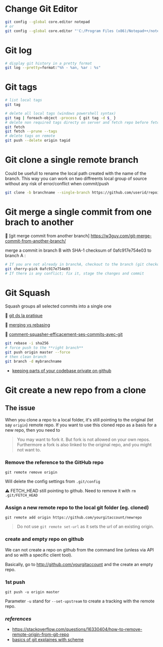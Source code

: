 # Change Git Editor

```bash
git config --global core.editor notepad
# or
git config --global core.editor "'C:/Program Files (x86)/Notepad++/notepad++.exe' -multiInst -notabbar -nosession -noPlugin"
```

# Git log

```bash
# display git history in a pretty format
git log --pretty=format:"%h - %an, %ar : %s"
```

# Git tags

```bash
# list local tags
git tag

# delete all local tags (windows powershell syntax)
git tag | foreach-object -process { git tag -d $_ }
# delete non required tags directy on server and fetch repo before fetch tags
git fetch
git fetch --prune --tags
# delete tags on remote
git push --delete origin tagid
```

# Git clone a single remote branch

Could be usefull to rename the local path created with the name of the branch. This way you can work on two diffreents local group of source without any risk of error/conflict when commit/push

```bash
git clone -b branchname --single-branch https://github.com/userid/repoid
```

# Git merge a single commit from one brach to another

:link: [git merge commit from another branch] https://w3guy.com/git-merge-commit-from-another-branch/

merge a commit in branch B with SHA-1 checksum of 0afc917e754e03 to branch A :

```bash
# If you are not already in branchA, checkout to the branch (git checkout branchA)
git cherry-pick 0afc917e754e03
# If there is any conflict; fix it, stage the changes and commit
```

# Git Squash 

Squash groups all selected commits into a single one

:link: [git ds la pratique](https://blog.octo.com/git-dans-la-pratique-22/)

:link: [merging vs rebasing](https://www.atlassian.com/git/tutorials/merging-vs-rebasing)

:link: [comment-squasher-efficacement-ses-commits-avec-git](https://www.ekino.com/comment-squasher-efficacement-ses-commits-avec-git/)

```bash
git rebase -i sha256
# force push to the **right branch**
git push origin master --force
# then clean branch
git branch -d mybranchname
```

- [keeping parts of your codebase private on github](https://24ways.org/2013/keeping-parts-of-your-codebase-private-on-github/)

# Git create a new repo from a clone
## The issue
When you clone a repo to a local folder, it's still pointing to the original (let say `origin`) remote repo. If you want to use this cloned repo as a basis for a new repo, then you need to 

> You may want to fork it. But fork is not allowed on your own repos. Furthermore a fork is also linked to the original repo, and you might not want to.

### Remove the reference to the GitHub repo

```shell
git remote remove origin
```

Will delete the config settings from `.git/config`

⚠️ FETCH_HEAD still pointing to github. Need to remove it with `rm .git/FETCH_HEAD`

### Assign a new remote repo to the local git folder (eg. cloned)

```shell
git remote add origin https://github.com/yourgitaccount/newrepo
```

> Do not use `git remote set-url` as it sets the url of an existing origin.

### create and empty repo on github
We can not create a repo on github from the command line (unless via API and so with a specific client tool).

Basically, go to http://github.com/yourgitaccount and the create an empty repo.

### 1st push

```shell
git push -u origin master
```

Parameter `-u` stand for `--set-upstream` to create a tracking with the remote repo.

### _references_

* https://stackoverflow.com/questions/16330404/how-to-remove-remote-origin-from-git-repo
* [basics of git explaines with scheme](https://marklodato.github.io/visual-git-guide/index-fr.html)

